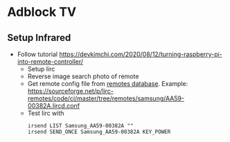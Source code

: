 # Adblock TV

## Setup Infrared

* Follow tutorial https://devkimchi.com/2020/08/12/turning-raspberry-pi-into-remote-controller/
  * Setup lirc
  * Reverse image search photo of remote
  * Get remote config file from [remotes database](http://lirc-remotes.sourceforge.net/remotes-table.html). Example: https://sourceforge.net/p/lirc-remotes/code/ci/master/tree/remotes/samsung/AA59-00382A.lircd.conf
  * Test lirc with
    ```
    irsend LIST Samsung_AA59-00382A ""
    irsend SEND_ONCE Samsung_AA59-00382A KEY_POWER
    ```
